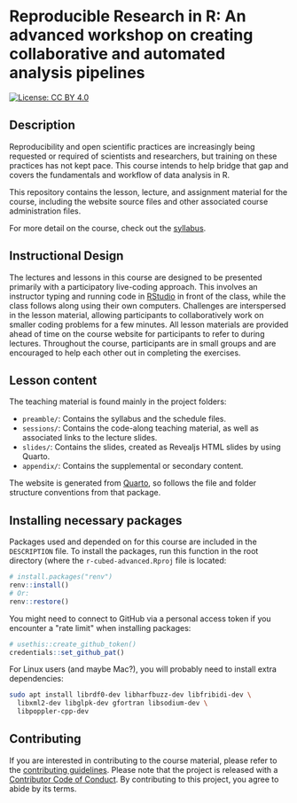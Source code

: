 # Reproducible Research in R: An advanced workshop on creating collaborative and automated analysis pipelines

[![License: CC BY
4.0](https://img.shields.io/badge/License-CC%20BY%204.0-lightgrey.svg)](https://creativecommons.org/licenses/by/4.0/)

## Description

Reproducibility and open scientific practices are increasingly being
requested or required of scientists and researchers, but training on
these practices has not kept pace. This course intends to help bridge
that gap and covers the fundamentals and workflow of data analysis in R.

This repository contains the lesson, lecture, and assignment material
for the course, including the website source files and other associated
course administration files.

For more detail on the course, check out the
[syllabus](https://r-cubed-advanced.rostools.org/preamble/syllabus.html).

## Instructional Design

The lectures and lessons in this course are designed to be presented
primarily with a participatory live-coding approach. This involves an
instructor typing and running code in
[RStudio](https://www.rstudio.com/) in front of the class, while the
class follows along using their own computers. Challenges are
interspersed in the lesson material, allowing participants to
collaboratively work on smaller coding problems for a few minutes. All
lesson materials are provided ahead of time on the course website for
participants to refer to during lectures. Throughout the course,
participants are in small groups and are encouraged to help each other
out in completing the exercises.

## Lesson content

The teaching material is found mainly in the project folders:

-   `preamble/`: Contains the syllabus and the schedule files.
-   `sessions/`: Contains the code-along teaching material, as well as
    associated links to the lecture slides.
-   `slides/`: Contains the slides, created as Revealjs HTML slides by
    using Quarto.
-   `appendix/`: Contains the supplemental or secondary content.

The website is generated from [Quarto](https://quarto.org), so follows
the file and folder structure conventions from that package.

## Installing necessary packages

Packages used and depended on for this course are included in the
`DESCRIPTION` file. To install the packages, run this function in the
root directory (where the `r-cubed-advanced.Rproj` file is located:

``` r
# install.packages("renv")
renv::install()
# Or:
renv::restore()
```

You might need to connect to GitHub via a personal access token if you
encounter a "rate limit" when installing packages:

``` r
# usethis::create_github_token()
credentials::set_github_pat()
```

For Linux users (and maybe Mac?), you will probably need to install
extra dependencies:

``` bash
sudo apt install librdf0-dev libharfbuzz-dev libfribidi-dev \
  libxml2-dev libglpk-dev gfortran libsodium-dev \
  libpoppler-cpp-dev
```

## Contributing

If you are interested in contributing to the course material, please
refer to the [contributing guidelines](CONTRIBUTING.md). Please note
that the project is released with a [Contributor Code of
Conduct](CODE_OF_CONDUCT.md). By contributing to this project, you agree
to abide by its terms.

